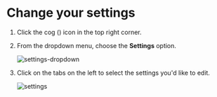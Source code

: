 # Change your settings

1. Click the cog (<i class="icon-vector-cog"></i>) icon in the top right corner.
2. From the dropdown menu, choose the **Settings** option.

    ![settings-dropdown](/static/images/help/cog_dropdown_settings.png)

3. Click on the tabs on the left to select the settings you'd like to edit.

    ![settings](/static/images/help/display-settings.png)
